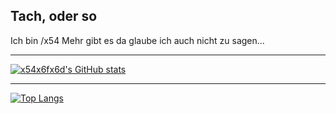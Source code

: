 ## Tach, oder so
Ich bin /x54
Mehr gibt es da glaube ich auch nicht zu sagen...

<hr>

[![x54x6fx6d's GitHub stats](https://github-readme-stats.vercel.app/api?username=x54x6fx6d)](https://github.com/x54x6fx6d/github-readme-stats)

<hr>

[![Top Langs](https://github-readme-stats.vercel.app/api/top-langs/?username=x54x6fx6d)](https://github.com/x54x6fx6d/github-readme-stats)

